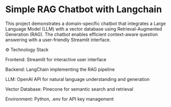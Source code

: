 # Simple RAG Chatbot with Langchain

This project demonstrates a domain-specific chatbot that integrates a Large Language Model (LLM) with a vector database using Retrieval-Augmented Generation (RAG). The chatbot enables efficient context-aware question answering with a user-friendly Streamlit interface.

⚙️ Technology Stack

Frontend: Streamlit
 for interactive user interface

Backend: LangChain
 implementing the RAG pipeline

LLM: OpenAI API for natural language understanding and generation

Vector Database: Pinecone
 for semantic search and retrieval

Environment: Python, .env for API key management
